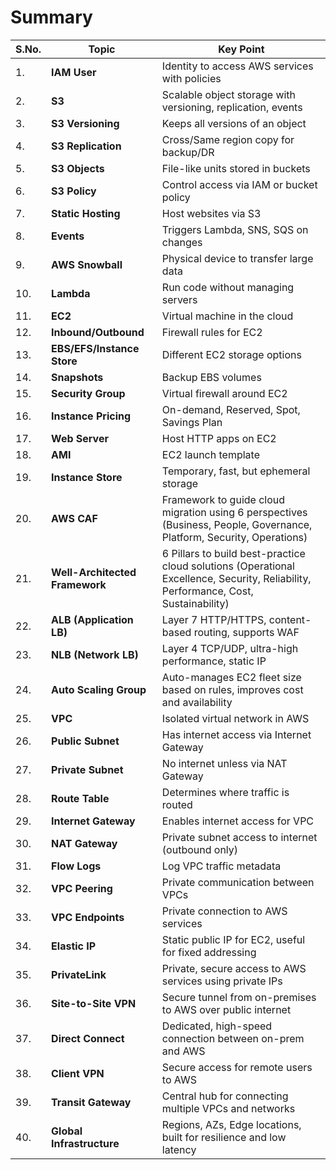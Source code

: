 # **Summary**

| **S.No.** | **Topic**                      | **Key Point**                                                |
| --------- |------------------------------- | ------------------------------------------------------------ |
| 1.        | **IAM User**                   | Identity to access AWS services with policies                |
| 2.        | **S3**                         | Scalable object storage with versioning, replication, events |
| 3.        | **S3 Versioning**              | Keeps all versions of an object                              |
| 4.        | **S3 Replication**             | Cross/Same region copy for backup/DR                         |
| 5.        | **S3 Objects**                 | File-like units stored in buckets                            |
| 6.        | **S3 Policy**                  | Control access via IAM or bucket policy                      |
| 7.        | **Static Hosting**             | Host websites via S3                                         |
| 8.        | **Events**                     | Triggers Lambda, SNS, SQS on changes                         |
| 9.        | **AWS Snowball**               | Physical device to transfer large data                       |
| 10.       | **Lambda**                     | Run code without managing servers                            |
| 11.       | **EC2**                        | Virtual machine in the cloud                                 |
| 12.       | **Inbound/Outbound**           | Firewall rules for EC2                                       |
| 13.       | **EBS/EFS/Instance Store**     | Different EC2 storage options                                |
| 14.       | **Snapshots**                  | Backup EBS volumes                                           |
| 15.       | **Security Group**             | Virtual firewall around EC2                                  |
| 16.       | **Instance Pricing**           | On-demand, Reserved, Spot, Savings Plan                      |
| 17.       | **Web Server**                 | Host HTTP apps on EC2                                        |
| 18.       | **AMI**                        | EC2 launch template                                          |
| 19.       | **Instance Store**             | Temporary, fast, but ephemeral storage                       |
| 20.       | **AWS CAF**                    | Framework to guide cloud migration using 6 perspectives (Business, People, Governance, Platform, Security, Operations)              |
| 21.       | **Well-Architected Framework** | 6 Pillars to build best-practice cloud solutions (Operational Excellence, Security, Reliability, Performance, Cost, Sustainability) |
| 22.       | **ALB (Application LB)**       | Layer 7 HTTP/HTTPS, content-based routing, supports WAF                                                                             |
| 23.       | **NLB (Network LB)**           | Layer 4 TCP/UDP, ultra-high performance, static IP                                                                                  |
| 24.       | **Auto Scaling Group**         | Auto-manages EC2 fleet size based on rules, improves cost and availability                                                          |
| 25.       | **VPC**                        | Isolated virtual network in AWS                       |
| 26.       | **Public Subnet**              | Has internet access via Internet Gateway              |
| 27.       | **Private Subnet**             | No internet unless via NAT Gateway                    |
| 28.       | **Route Table**                | Determines where traffic is routed                    |
| 29.       | **Internet Gateway**           | Enables internet access for VPC                       |
| 30.       | **NAT Gateway**                | Private subnet access to internet (outbound only)     |
| 31.       | **Flow Logs**                  | Log VPC traffic metadata                              |
| 32.       | **VPC Peering**                | Private communication between VPCs                    |
| 33.       | **VPC Endpoints**              | Private connection to AWS services                    |
| 34.       | **Elastic IP**                 | Static public IP for EC2, useful for fixed addressing |
| 35.       | **PrivateLink**                | Private, secure access to AWS services using private IPs           |
| 36.       | **Site-to-Site VPN**           | Secure tunnel from on-premises to AWS over public internet         |
| 37.       | **Direct Connect**             | Dedicated, high-speed connection between on-prem and AWS           |
| 38.       | **Client VPN**                 | Secure access for remote users to AWS                              |
| 39.       | **Transit Gateway**            | Central hub for connecting multiple VPCs and networks              |
| 40.       | **Global Infrastructure**      | Regions, AZs, Edge locations, built for resilience and low latency |
